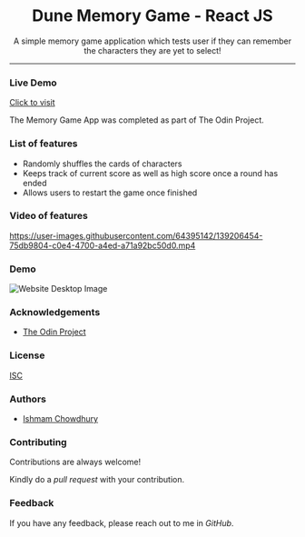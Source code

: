 <h1 align="center"> Dune Memory Game - React JS </h1>

<p align="center"> A simple memory game application which tests user if they can remember the characters they are yet to select!</p>

<hr/>

<h3> Live Demo </h3>

[Click to visit](https://ishmam156.github.io/MemoryCard/)

<p> The Memory Game App was completed as part of The Odin Project.</p>

<h3> List of features </h3>

<ul>
  <li>Randomly shuffles the cards of characters</li>
  <li>Keeps track of current score as well as high score once a round has ended</li>
  <li>Allows users to restart the game once finished</li>
</ul>

<h3>Video of features</h3>

https://user-images.githubusercontent.com/64395142/139206454-75db9804-c0e4-4700-a4ed-a71a92bc50d0.mp4

<h3>Demo</h3>

![Website Desktop Image](https://i.imgur.com/V3CUrPh.png)

<h3>Acknowledgements</h3>

- [The Odin Project](https://www.theodinproject.com/)

<h3>License</h3>

[ISC](https://opensource.org/licenses/ISC)

<h3>Authors</h3>

- [Ishmam Chowdhury](https://github.com/Ishmam156)

<h3>Contributing</h3>
<p>Contributions are always welcome!</p>
<p>Kindly do a <i>pull request</i> with your contribution.</p>

<h3>Feedback</h3>
<p>If you have any feedback, please reach out to me in <i>GitHub</i>.</p>

